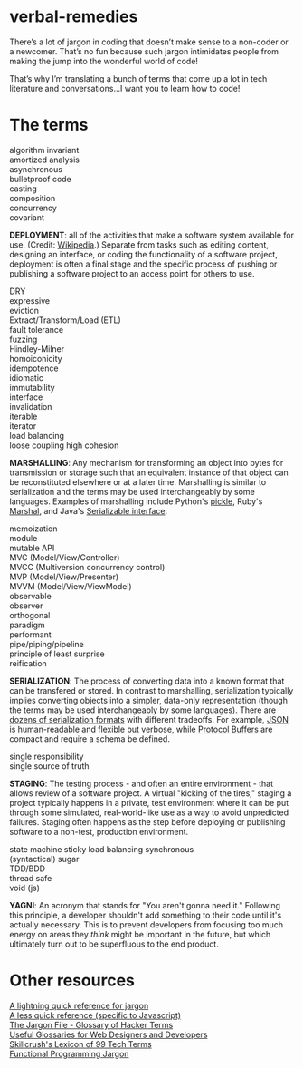 # verbal-remedies
There’s a lot of jargon in coding that doesn’t make sense to a non-coder or a newcomer. That’s no fun because such jargon intimidates people from making the jump into the wonderful world of code!

That’s why I’m translating a bunch of terms that come up a lot in tech literature and conversations…I want you to learn how to code!

# The terms

algorithm invariant  
amortized analysis  
asynchronous  
bulletproof code  
casting  
composition  
concurrency  
covariant  

**DEPLOYMENT**: all of the activities that make a software system available for use. (Credit: [Wikipedia](https://en.wikipedia.org/wiki/Software_deployment).) Separate from tasks such as editing content, designing an interface, or coding the functionality of a software project, deployment is often a final stage and the specific process of pushing or publishing a software project to an access point for others to use.

DRY  
expressive  
eviction  
Extract/Transform/Load (ETL)  
fault tolerance  
fuzzing  
Hindley-Milner  
homoiconicity  
idempotence  
idiomatic  
immutability  
interface  
invalidation  
iterable  
iterator  
load balancing  
loose coupling high cohesion  

**MARSHALLING**: Any mechanism for transforming an object into bytes for transmission or storage such that an equivalent instance of that object can be reconstituted elsewhere or at a later time. Marshalling is similar to serialization and the terms may be used interchangeably by some languages. Examples of marshalling include Python's [pickle](https://docs.python.org/3/library/pickle.html), Ruby's [Marshal](http://ruby-doc.org/core-2.3.0/Marshal.html), and Java's [Serializable interface](https://docs.oracle.com/javase/7/docs/api/java/io/Serializable.html). 

memoization  
module  
mutable API  
MVC (Model/View/Controller)  
MVCC (Multiversion concurrency control)  
MVP (Model/View/Presenter)  
MVVM (Model/View/ViewModel)  
observable  
observer  
orthogonal  
paradigm  
performant  
pipe/piping/pipeline  
principle of least surprise  
reification  

**SERIALIZATION**: The process of converting data into a known format that can be transfered or stored. In contrast to marshalling, serialization typically implies converting objects into a simpler, data-only representation (though the terms may be used interchangeably by some languages). There are [dozens of serialization formats](https://en.wikipedia.org/wiki/Comparison_of_data_serialization_formats) with different tradeoffs. For example, [JSON](https://en.wikipedia.org/wiki/JSON) is human-readable and flexible but verbose, while [Protocol Buffers](https://en.wikipedia.org/wiki/Protocol_Buffers) are compact and require a schema be defined.

single responsibility  
single source of truth

**STAGING**: The testing process - and often an entire environment - that allows review of a software project. A virtual "kicking of the tires," staging a project typically happens in a private, test environment where it can be put through some simulated, real-world-like use as a way to avoid unpredicted failures. Staging often happens as the step before deploying or publishing software to a non-test, production environment.

state machine
sticky load balancing
synchronous    
(syntactical) sugar  
TDD/BDD  
thread safe  
void (js)  

**YAGNI**: An acronym that stands for "You aren't gonna need it." Following
this principle, a developer shouldn't add something to their code until it's
actually necessary. This is to prevent developers from focusing too much
energy on areas they *think* might be important in the future, but which
ultimately turn out to be superfluous to the end product.

# Other resources

[A lightning quick reference for jargon](https://twitter.com/searls/status/609521655405113344)  
[A less quick reference (specific to Javascript)](https://github.com/HugoGiraudel/SJSJ)  
[The Jargon File - Glossary of Hacker Terms](http://www.catb.org/jargon/html/go01.html)  
[Useful Glossaries for Web Designers and Developers](https://www.smashingmagazine.com/2009/05/useful-glossaries-for-web-designers-and-developers/)  
[Skillcrush's Lexicon of 99 Tech Terms](http://skillcrush.com/2015/03/26/99-tech-terms/)  
[Functional Programming Jargon](https://github.com/hemanth/functional-programming-jargon)  
